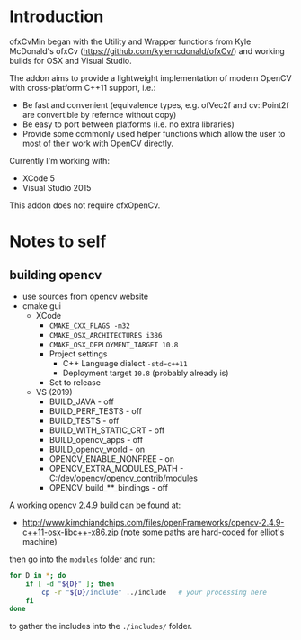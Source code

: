 # Introduction

ofxCvMin began with the Utility and Wrapper functions from Kyle McDonald's ofxCv (https://github.com/kylemcdonald/ofxCv/) and working builds for OSX and Visual Studio.

The addon aims to provide a lightweight implementation of modern OpenCV with cross-platform C++11 support, i.e.:

* Be fast and convenient (equivalence types, e.g. ofVec2f and cv::Point2f are convertible by refernce without copy)
* Be easy to port between platforms (i.e. no extra libraries)
* Provide some commonly used helper functions which allow the user to most of their work with OpenCV directly.

Currently I'm working with:
* XCode 5
* Visual Studio 2015

This addon does not require ofxOpenCv. 

# Notes to self

## building opencv

* use sources from opencv website
* cmake gui
	* XCode
		* `CMAKE_CXX_FLAGS -m32`
		* `CMAKE_OSX_ARCHITECTURES i386`
		* `CMAKE_OSX_DEPLOYMENT_TARGET 10.8`
		* Project settings
			* C++ Language dialect `-std=c++11`
			* Deployment target `10.8` (probably already is)
		* Set to release
	* VS (2019)
		* BUILD_JAVA - off
		* BUILD_PERF_TESTS - off
		* BUILD_TESTS - off
		* BUILD_WITH_STATIC_CRT - off
		* BUILD_opencv_apps - off
		* BUILD_opencv_world - on
		* OPENCV_ENABLE_NONFREE - on
		* OPENCV_EXTRA_MODULES_PATH - C:/dev/opencv/opencv_contrib/modules
		* OPENCV_build_**_bindings - off

A working opencv 2.4.9 build can be found at:
* http://www.kimchiandchips.com/files/openFrameworks/opencv-2.4.9-c++11-osx-libc++-x86.zip
(note some paths are hard-coded for elliot's machine)

then go into the `modules` folder and run:

```bash
for D in *; do
    if [ -d "${D}" ]; then
        cp -r "${D}/include" ../include   # your processing here
    fi
done
```

to gather the includes into the `./includes/` folder.
